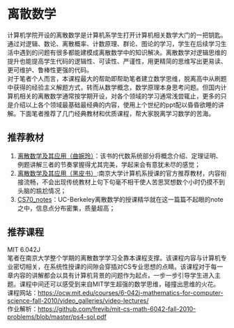 <a id="离散数学"></a>
# 离散数学
计算机学院开设的离散数学是计算机系学生打开计算机相关数学大门的一把钥匙。通过对逻辑、数论、离散概率、计数原理、群论、图论的学习，学生在后续学习生活中遇到的问题有很多都能建模成离散数学中的知识解决。离散数学对逻辑思维的提升也能提高学生代码的逻辑性、可读性、严谨性，用更精简的思维写出更易读、更可维护、鲁棒性更强的代码。  
对于笔者个人而言，本课程最大的帮助即帮助笔者建立数学思维，脱离高中从刷题中获得的经验主义解题方式，转而从数学概念，数学原理本身思考问题。但国内计算机相关的离散数学通常按学期开设，对各个领域的学习通常浅尝辄止，更多的只是介绍以上各个领域最基础最经典的内容，使用上个世纪的ppt配以昏昏欲睡的讲解。下面笔者推荐了几门经典教材和优质课程，帮大家脱离学习数学的苦海。
## 推荐教材
1. [离散数学及其应用（曲婉玲）](https://zh.z-lib.help/book/29910734/94b90b/%E7%A6%BB%E6%95%A3%E6%95%B0%E5%AD%A6%E5%8F%8A%E5%85%B6%E5%BA%94%E7%94%A8.html)：该书的代数系统部分将概念介绍、定理证明、例题讲解三者的节奏掌握得尤其完美，学起来会有意犹未尽的感觉；
2. [离散数学及其应用（黑皮书）](https://zh.z-lib.help/book/17216329/fab1dc/%E7%A6%BB%E6%95%A3%E6%95%B0%E5%AD%A6%E5%8F%8A%E5%85%B6%E5%BA%94%E7%94%A8%E5%8E%9F%E4%B9%A6%E7%AC%AC8%E7%89%88.html):南京大学计算机系授课的官方推荐教材，内容衔接流畅，不会出现传统教材上句下句毫不相干使人苦思冥想数个小时仍摸不到头脑的尴尬情况；
3. [CS70_notes](https://www.eecs70.org/)：UC-Berkeley离散数学的授课精华就在这一篇篇不起眼的note之中，信息点分布密集，质量超高；
## 推荐课程
MIT 6.042J  
笔者在南京大学整个学期的离散数学学习全靠本课程支撑。该课程内容与计算机专业密切相关，在系统性授课的间隙会穿插对CS专业思想的点睛。该课程对于每一章内容的讲解都会以具有计算机背景的问题作为起点，一步一步引导学生进入主题。课程中间还可以感受到来自MIT学生超强的数学思维，碰撞出思维的火花。  
课程网站：https://ocw.mit.edu/courses/6-042j-mathematics-for-computer-science-fall-2010/video_galleries/video-lectures/  
作业解析：https://github.com/frevib/mit-cs-math-6042-fall-2010-problems/blob/master/ps4-sol.pdf
